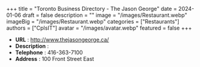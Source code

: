 +++
title = "Toronto Business Directory - The Jason George"
date = 2024-01-06
draft = false
description = ""
image = "/images/Restaurant.webp"
imageBig = "/images/Restaurant.webp"
categories = ["Restaurants"]
authors = ["CplsIT"]
avatar = "/images/avatar.webp"
featured = false
+++


* **URL** :  http://www.thejasongeorge.ca/
* **Description** : 
* **Telephone** : 416-363-7100
* **Address** : 100 Front Street East